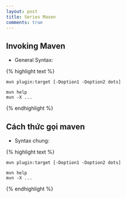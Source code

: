 ```yaml
---
layout: post
title: Series Maven
comments: true
---
```


## Invoking Maven
- General Syntax:

{% highlight text %}

    mvn plugin:target [-Doption1 -Doption2 dots]

    mvn help
    mvn -X ...
{% endhighlight %}


## Cách thức gọi maven
- Syntax chung:

{% highlight text %}

    mvn plugin:target [-Doption1 -Doption2 dots]

    mvn help
    mvn -X ...
{% endhighlight %}
